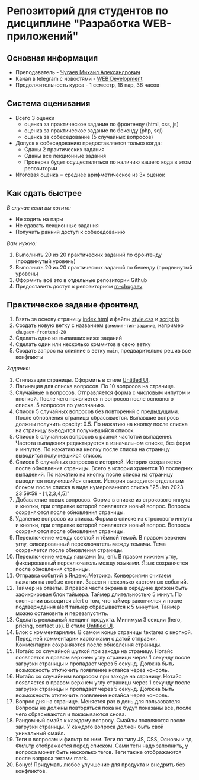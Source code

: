 # Репозиторий для студентов по дисциплине "Разработка WEB-приложений"

## Основная информация
- Преподаватель - [Чугаев Михаил Александрович](https://career.habr.com/almor)
- Канал в telegram с новостями - [WEB Development](https://t.me/+o-JtFsksEe9iZmIy)
- Продолжительность курса - 1 семестр, 18 пар, 36 часов

## Система оценивания
- Всего 3 оценки
    - оценка за практическое задание по фронтенду (html, css, js)
    - оценка за практическое задание по бекенду (php, sql)
    - оценка за собеседование (5 случайных вопросов)
- Допуск к собеседованию предоставляется только когда:
    - Сданы 2 практических задания
    - Сданы все лекционные задания
    - Проверка будет осуществляться по наличию вашего кода в этом репозитории
- Итоговая оценка = среднее арифметическое из 3х оценок

## Как сдать быстрее
*В случае если вы хотите:*
- Не ходить на пары
- Не сдавать лекционные задания
- Получить ранний доступ к собеседованию

*Вам нужно:*
1. Выполнить 20 из 20 практических заданий по фронтенду (продвинутый уровень)
1. Выполнить 20 из 20 практических заданий по бекенду (продвинутый уровень)
1. Оформить всё это в отдельные репозитории Github
1. Предоставить доступ к репозиториям [m-chugaev](https://github.com/m-chugaev)

## Практическое задание фронтенд
1. Взять за основу страницу [index.html](index.html) и файлы [style.css](style.css) и [script.js](script.js)
1. Создать новую ветку с названием `фамилия-тип-задание`, например `chugaev-frontend-20`
1. Сделать одно из выпавших ниже заданий
1. Сделать один или несколько коммитов в свою ветку
1. Создать запрос на слияние в ветку `main`, предварительно решив все конфликты

*Задания:*
1. Стилизация страницы. Оформить в стиле [Untitled UI](https://untitled-ui-webflow-library.webflow.io).
1. Пагинация для списка вопросов. По 10 вопросов на странице.
1. Случайные n вопросов. Отправляется форма с числовым инпутом и кнопкой. После чего появляется n вопросов после основного списка. 5 вопросов по умолчанию.
1. Список 5 случайных вопросов без повторений с предыдущими. После обновления страницы сбрасывается. Выпавшие вопросы должны получить opacity: 0.5. По нажатию на кнопку после списка на страницу выводится получившийся список.
1. Список 5 случайных вопросов с разной частотой выпадения. Частота выпадения редактируется в изначальном списке, без форм и инпутов. По нажатию на кнопку после списка на страницу выводится получившийся список.
1. Список 5 случайных вопросов с историей. История сохраняется после обновления страницы. Всего в истории хранится 10 последних выпадений. По нажатию на кнопку после списка на страницу выводится получившийся список. История выводится отдельным блоком после списка в виде нумерованного списка "25 Jan 2023 23:59:59 - [1,2,3,4,5]"
1. Добавление новых вопросов. Форма в списке из строкового инпута и кнопки, при отправке которой появляется новый вопрос. Вопросы сохраняются после обновления страницы.
1. Удаление вопросов из списка. Форма в списке из строкового инпута и кнопки, при отправке которой появляется новый вопрос. Вопросы сохраняются после обновления страницы.
1. Переключение между светлой и тёмной темой. В правом верхнем углу, фиксированный переключатель между темами. Тема сохраняется после обновления страницы.
1. Переключение между языками (ru, en). В правом нижнем углу, фиксированный переключатель между языками. Язык сохраняется после обновления страницы.
1. Отправка событий в Яндекс.Метрика. Конверсиями считаем нажатия на любые кнопки. Завести несколько кастомных событий.
1. Таймер на ответы. В правой части экрана в середине должен быть зафиксирован блок таймера. Таймер длительностью 5 минут. По окончании выводится alert о том, что таймер закончился и после подтверждения alert таймер сбрасывается к 5 минутам. Таймер можно остановить и перезапустить.
1. Сделать рекламный лендинг продукта. Минимум 3 секции (hero, pricing, contact us). В стиле [Untitled UI](https://untitled-ui-webflow-library.webflow.io).
1. Блок с комментариями. В самом конце страницы textarea с кнопкой. Перед ней комментарии карточками с датой отправки. Комментарии сохраняются после обновления страницы.
1. Нотайс со случайной шуткой при заходе на страницу. Нотайс появляется в правом верхнем углу страницы через 1 секунду после загрузки страницы и пропадает через 5 секунд. Должна быть возможность отключить появление нотайса через консоль.
1. Нотайс со случайным вопросом при заходе на страницу. Нотайс появляется в правом верхнем углу страницы через 1 секунду после загрузки страницы и пропадает через 5 секунд. Должна быть возможность отключить появление нотайса через консоль.
1. Вопрос дня на странице. Меняется раз в день для пользователя. Вопросы не должны повторяться пока не будут показаны все, после чего сбрасываются и показываются снова.
1. Рандомный смайл к каждому вопросу. Смайлы появляются после загрузки страницы. У каждого вопроса должен быть свой уникальный смайл.
1. Теги к вопросам и фильтр по ним. Теги по типу JS, CSS, Основы и тд. Фильтр отображается перед списком. Сами теги надо заполнить, у вопроса может быть несколько тегов. Теги также отображаются после вопроса тегами mark.
1. Бонус! Придумать любое улучшение для продукта и внедрить без конфликтов.
